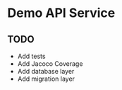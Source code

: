 # Demo API Service

## TODO

* Add tests
* Add Jacoco Coverage
* Add database layer
* Add migration layer